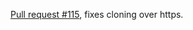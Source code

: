 [Pull request #115][115], fixes cloning over https. 

[115]: https://github.com/n8han/giter8/pull/115
